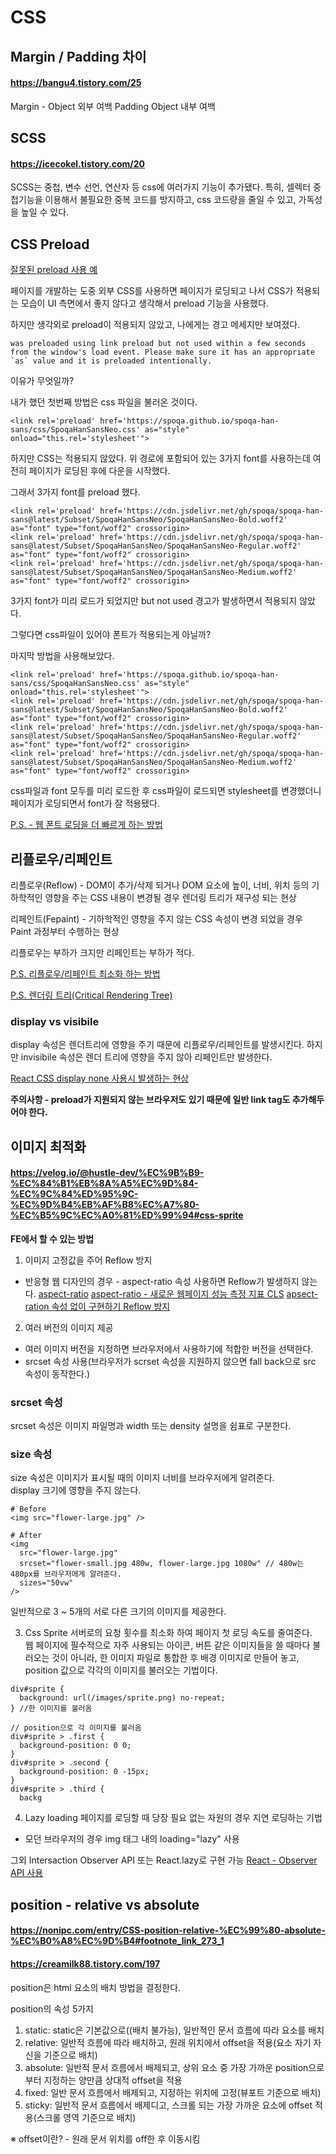# CSS

## Margin / Padding 차이
#### https://bangu4.tistory.com/25
Margin - Object 외부 여백
Padding Object 내부 여백

## SCSS
#### https://icecokel.tistory.com/20

SCSS는 중첩, 변수 선언, 연산자 등 css에 여러가지 기능이 추가됐다.
특히, 셀렉터 중첩기능을 이용해서 불필요한 중복 코드를 방지하고, css 코드량을 줄일 수 있고, 가독성을 높일 수 있다.

## CSS Preload
[잘못된 preload 사용 예](https://techstacker.com/css-preload-hint/)

페이지를 개발하는 도중 외부 CSS를 사용하면 페이지가 로딩되고 나서 CSS가 적용되는 모습이 UI 측면에서 좋지 않다고 생각해서
preload 기능을 사용했다.

하지만 생각외로 preload이 적용되지 않았고, 나에게는 경고 메세지만 보여졌다.
```
was preloaded using link preload but not used within a few seconds from the window's load event. Please make sure it has an appropriate `as` value and it is preloaded intentionally.
```

이유가 무엇일까?

내가 했던 첫번째 방법은
css 파일을 불러온 것이다.
```
<link rel='preload' href='https://spoqa.github.io/spoqa-han-sans/css/SpoqaHanSansNeo.css' as="style" onload="this.rel='stylesheet'">
```

하지만 CSS는 적용되지 않았다. 위 경로에 포함되어 있는 3가지 font를 사용하는데 여전히 페이지가 로딩된 후에 다운을 시작했다.

그래서 3가지 font를 preload 했다.
```
<link rel='preload' href='https://cdn.jsdelivr.net/gh/spoqa/spoqa-han-sans@latest/Subset/SpoqaHanSansNeo/SpoqaHanSansNeo-Bold.woff2' as="font" type="font/woff2" crossorigin>
<link rel='preload' href='https://cdn.jsdelivr.net/gh/spoqa/spoqa-han-sans@latest/Subset/SpoqaHanSansNeo/SpoqaHanSansNeo-Regular.woff2' as="font" type="font/woff2" crossorigin>
<link rel='preload' href='https://cdn.jsdelivr.net/gh/spoqa/spoqa-han-sans@latest/Subset/SpoqaHanSansNeo/SpoqaHanSansNeo-Medium.woff2' as="font" type="font/woff2" crossorigin>
```

3가지 font가 미리 로드가 되었지만 but not used 경고가 발생하면서 적용되지 않았다.

그렇다면 css파일이 있어야 폰트가 적용되는게 아닐까?

마지막 방법을 사용해보았다.
```
<link rel='preload' href='https://spoqa.github.io/spoqa-han-sans/css/SpoqaHanSansNeo.css' as="style" onload="this.rel='stylesheet'">
<link rel='preload' href='https://cdn.jsdelivr.net/gh/spoqa/spoqa-han-sans@latest/Subset/SpoqaHanSansNeo/SpoqaHanSansNeo-Bold.woff2' as="font" type="font/woff2" crossorigin>
<link rel='preload' href='https://cdn.jsdelivr.net/gh/spoqa/spoqa-han-sans@latest/Subset/SpoqaHanSansNeo/SpoqaHanSansNeo-Regular.woff2' as="font" type="font/woff2" crossorigin>
<link rel='preload' href='https://cdn.jsdelivr.net/gh/spoqa/spoqa-han-sans@latest/Subset/SpoqaHanSansNeo/SpoqaHanSansNeo-Medium.woff2' as="font" type="font/woff2" crossorigin>
```

css파일과 font 모두를 미리 로드한 후 css파일이 로드되면 stylesheet를 변경했더니 페이지가 로딩되면서 font가 잘 적용됐다.

[P.S. - 웹 폰트 로딩을 더 빠르게 하는 방법](https://yceffort.kr/2021/06/ways-to-faster-web-fonts)

## 리플로우/리페인트
리플로우(Reflow) - DOM이 추가/삭제 되거나 DOM 요소에 높이, 너비, 위치 등의 기하학적인 영향을 주는 CSS 내용이 변경될 경우 렌더링 트리가 재구성 되는 현상

리페인트(Fepaint) - 기하학적인 영향을 주지 않는 CSS 속성이 변경 되었을 경우 Paint 과정부터 수행하는 현상

리플로우는 부하가 크지만 리페인트는 부하가 적다.

[P.S. 리플로우/리페인트 최소화 하는 방법](https://12bme.tistory.com/140)

[P.S. 렌더링 트리(Critical Rendering Tree)](https://breathtaking-life.tistory.com/25)

### display vs visibile
display 속성은 렌더트리에 영향을 주기 때문에 리플로우/리페인트를 발생시킨다. 하지만 invisibile 속성은 렌더 트리에 영향을 주지 않아 리페인트만 발생한다.

[React CSS display none 사용시 발생하는 현상](https://lovemewithoutall.github.io/it/at-css-display-change-what-happen-in-react/)

**주의사항 - preload가 지원되지 않는 브라우저도 있기 때문에 일반 link tag도 추가해두어야 한다.**

## 이미지 최적화
#### https://velog.io/@hustle-dev/%EC%9B%B9-%EC%84%B1%EB%8A%A5%EC%9D%84-%EC%9C%84%ED%95%9C-%EC%9D%B4%EB%AF%B8%EC%A7%80-%EC%B5%9C%EC%A0%81%ED%99%94#css-sprite

**FE에서 할 수 있는 방법**
1. 이미지 고정값을 주어 Reflow 방지
- 반응형 웹 디자인의 경우 - aspect-ratio 속성 사용하면 Reflow가 발생하지 않는다.
[aspect-ratio](https://inpa.tistory.com/entry/CSS-%F0%9F%93%9A-%EC%9D%B4%EB%AF%B8%EC%A7%80-%EB%B9%84%EC%9C%A8-%EA%B3%A0%EC%A0%95%ED%95%98%EB%8A%94-%EB%B0%A9%EB%B2%95-aspect-ratio)
[aspect-ratio - 새로운 웹페이지 성능 측정 지표 CLS](https://wit.nts-corp.com/2020/12/28/6240)
[apsect-ration 속성 없이 구현하기 Reflow 방지](https://localcoder.org/responsive-images-without-layout-reflow-when-they-load)

2. 여러 버전의 이미지 제공
- 여러 이미지 버전을 지정하면 브라우저에서 사용하기에 적합한 버전을 선택한다.
- srcset 속성 사용(브라우저가 scrset 속성을 지원하지 않으면 fall back으로 src 속성이 동작한다.)

### srcset 속성
srcset 속성은 이미지 파일명과 width 또는 density 설명을 쉼표로 구분한다.

### size 속성
size 속성은 이미지가 표시될 때의 이미지 너비를 브라우저에게 알려준다.   
display 크기에 영향을 주지 않는다.

```
# Before
<img src="flower-large.jpg" />

# After
<img
  src="flower-large.jpg"
  srcset="flower-small.jpg 480w, flower-large.jpg 1080w" // 480w는 480px를 브라우저에게 알려준다.
  sizes="50vw"
/>
```

일반적으로 3 ~ 5개의 서로 다른 크기의 이미지를 제공한다.

3. Css Sprite
서버로의 요청 횟수를 최소화 하여 페이지 첫 로딩 속도를 줄여준다.   
웹 페이지에 필수적으로 자주 사용되는 아이콘, 버튼 같은 이미지들을 쓸 때마다 불러오는 것이 아니라, 한 이미지 파일로 통합한 후 배경 이미지로 만들어 놓고, position 값으로 각각의 이미지를 불러오는 기법이다.
```
div#sprite {
  background: url(/images/sprite.png) no-repeat;
} //한 이미지를 불러옴

// position으로 각 이미지를 불러옴
div#sprite > .first {
  background-position: 0 0;
}
div#sprite > .second {
  background-position: 0 -15px;
}
div#sprite > .third {
  backg
```

4. Lazy loading
페이지를 로딩할 때 당장 필요 없는 자원의 경우 지연 로딩하는 기법

- 모던 브라우저의 경우 img 태그 내의 loading="lazy" 사용

그외 Intersaction Observer API 또는 React.lazy로 구현 가능
[React - Observer API 사용](https://github.com/Jowen0/React-TIL/tree/main/learn-noSource/React)

## position - relative vs absolute
#### https://nonipc.com/entry/CSS-position-relative-%EC%99%80-absolute-%EC%B0%A8%EC%9D%B4#footnote_link_273_1
#### https://creamilk88.tistory.com/197
position은 html 요소의 배치 방법을 결정한다.

position의 속성 5가지
1. static: static은 기본값으로((배치 불가능), 일반적인 문서 흐름에 따라 요소를 배치
2. relative: 일반적 흐름에 따라 배치하고, 원래 위치에서 offset을 적용(요소 자기 자신을 기준으로 배치)
3. absolute: 일반적 문서 흐름에서 배제되고, 상위 요소 중 가장 가까운 position으로부터 지정하는 양만큼 상대적 offset을 적용
4. fixed: 일반 문서 흐름에서 배제되고, 지정하는 위치에 고정(뷰포트 기준으로 배치)
5. sticky: 일반적 문서 흐름에서 배제디고, 스크롤 되는 가장 가까운 요소에 offset 적용(스크롤 영역 기준으로 배치)

※ offset이란? - 원래 문서 위치를 off한 후 이동시킴